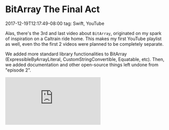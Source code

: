 # BitArray The Final Act
2017-12-19T12:17:49-08:00
tag: Swift, YouTube

Alas, there's the 3rd and last video about `BitArray`, originated on my spark of inspiration on a Caltrain
ride home. This makes my first YouTube playlist as well, even tho the first 2 videos were planned to be
completely separate.

We added more standard library functionalities to BitArray (ExpressibleByArrayLiteral,
CustomStringConvertible, Equatable, etc). Then, we added documentation and other open-source things left
undone from "episode 2".

<div class="video-container">
    <iframe src="https://www.youtube.com/embed/ckrd_FoFMl0" frameborder="0" gesture="media" allow="encrypted-media" allowfullscreen></iframe>
</div>
